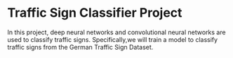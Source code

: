 # Traffic Sign Classifier Project
In this project, deep neural networks and convolutional neural networks are used to classify traffic signs. Specifically,we will train a model to classify traffic signs from the German Traffic Sign Dataset.
